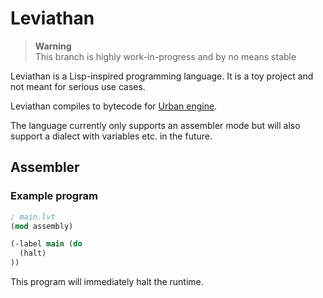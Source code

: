 # Leviathan

> **Warning**  
> This branch is highly work-in-progress and by no means stable

Leviathan is a Lisp-inspired programming language.
It is a toy project and not meant for serious use cases.

Leviathan compiles to bytecode for [Urban engine](https://github.com/sqyyy-jar/urban-engine/).

The language currently only supports an assembler mode but will also support a dialect with variables etc. in the future.

## Assembler

### Example program

```clj
; main.lvt
(mod assembly)

(-label main (do
  (halt)
))
```

This program will immediately halt the runtime.
